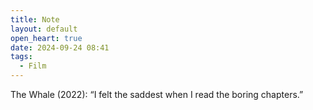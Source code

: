 ```yaml
---
title: Note
layout: default
open_heart: true
date: 2024-09-24 08:41
tags:
  - Film
---
```


The Whale (2022): “I felt the saddest when I read the boring chapters.”
